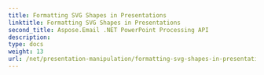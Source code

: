 ```yaml
---
title: Formatting SVG Shapes in Presentations
linktitle: Formatting SVG Shapes in Presentations
second_title: Aspose.Email .NET PowerPoint Processing API
description: 
type: docs
weight: 13
url: /net/presentation-manipulation/formatting-svg-shapes-in-presentations/
---
```

